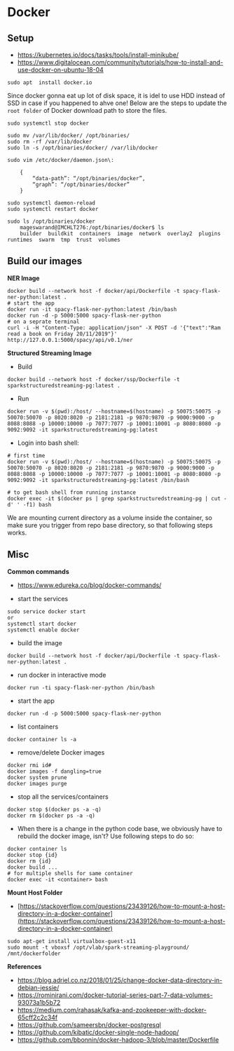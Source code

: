 # Docker

## Setup

- https://kubernetes.io/docs/tasks/tools/install-minikube/
- https://www.digitalocean.com/community/tutorials/how-to-install-and-use-docker-on-ubuntu-18-04

```
sudo apt  install docker.io
```


Since docker gonna eat up lot of disk space, it is idel to use HDD instead of SSD in case if you happened to ahve one! 
Below are the steps to update the `root folder` of Docker download path to store the files.

```
sudo systemctl stop docker

sudo mv /var/lib/docker/ /opt/binaries/
sudo rm -rf /var/lib/docker
sudo ln -s /opt/binaries/docker/ /var/lib/docker

sudo vim /etc/docker/daemon.json\:

    {
        “data-path”: “/opt/binaries/docker”,
        “graph”: “/opt/binaries/docker”
    } 

sudo systemctl daemon-reload
sudo systemctl restart docker

sudo ls /opt/binaries/docker
    mageswarand@IMCHLT276:/opt/binaries/docker$ ls
    builder  buildkit  containers  image  network  overlay2  plugins  runtimes  swarm  tmp  trust  volumes

```


## Build our images

**NER Image**

```
docker build --network host -f docker/api/Dockerfile -t spacy-flask-ner-python:latest .
# start the app
docker run -it spacy-flask-ner-python:latest /bin/bash
docker run -d -p 5000:5000 spacy-flask-ner-python
# on a seprate terminal
curl -i -H "Content-Type: application/json" -X POST -d '{"text":"Ram read a book on Friday 20/11/2019"}' http://127.0.0.1:5000/spacy/api/v0.1/ner
```

**Structured Streaming Image**

- Build
```
docker build --network host -f docker/ssp/Dockerfile -t sparkstructuredstreaming-pg:latest .
```

- Run
```
docker run -v $(pwd):/host/ --hostname=$(hostname) -p 50075:50075 -p 50070:50070 -p 8020:8020 -p 2181:2181 -p 9870:9870 -p 9000:9000 -p 8088:8088 -p 10000:10000 -p 7077:7077 -p 10001:10001 -p 8080:8080 -p 9092:9092 -it sparkstructuredstreaming-pg:latest
```

- Login into bash shell:
```
# first time
docker run -v $(pwd):/host/ --hostname=$(hostname) -p 50075:50075 -p 50070:50070 -p 8020:8020 -p 2181:2181 -p 9870:9870 -p 9000:9000 -p 8088:8088 -p 10000:10000 -p 7077:7077 -p 10001:10001 -p 8080:8080 -p 9092:9092 -it sparkstructuredstreaming-pg:latest /bin/bash

# to get bash shell from running instance
docker exec -it $(docker ps | grep sparkstructuredstreaming-pg | cut -d' ' -f1) bash
```

We are mounting current directory as a volume inside the container, so make sure you trigger from repo base directory,
so that following steps works.

## Misc 

**Common commands**

- https://www.edureka.co/blog/docker-commands/

- start the services
```
sudo service docker start
or 
systemctl start docker
systemctl enable docker
```

- build the image
```
docker build --network host -f docker/api/Dockerfile -t spacy-flask-ner-python:latest .
```

- run docker in interactive mode
```
docker run -ti spacy-flask-ner-python /bin/bash
```

- start the app
```
docker run -d -p 5000:5000 spacy-flask-ner-python
```

- list containers
```
docker container ls -a
```

- remove/delete Docker images
```
docker rmi id#
docker images -f dangling=true
docker system prune
docker images purge
```

- stop all the services/containers
```
docker stop $(docker ps -a -q)
docker rm $(docker ps -a -q)
```

- When there is a change in the python code base, we obviously have to 
rebuild the docker image, isn't? Use following steps to do so:
```shell script
docker container ls
docker stop {id}
docker rm {id}
docker build ...
# for multiple shells for same container
docker exec -it <container> bash

```

**Mount Host Folder**
- [https://stackoverflow.com/questions/23439126/how-to-mount-a-host-directory-in-a-docker-container](https://stackoverflow.com/questions/23439126/how-to-mount-a-host-directory-in-a-docker-container)

```
sudo apt-get install virtualbox-guest-x11
sudo mount -t vboxsf /opt/vlab/spark-streaming-playground/ /mnt/dockerfolder
```




**References**

- https://blog.adriel.co.nz/2018/01/25/change-docker-data-directory-in-debian-jessie/
- https://rominirani.com/docker-tutorial-series-part-7-data-volumes-93073a1b5b72
- https://medium.com/rahasak/kafka-and-zookeeper-with-docker-65cff2c2c34f
- https://github.com/sameersbn/docker-postgresql
- https://github.com/kibatic/docker-single-node-hadoop/
- https://github.com/bbonnin/docker-hadoop-3/blob/master/Dockerfile